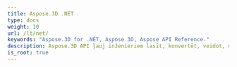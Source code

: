 ```yaml
---
title: Aspose.3D .NET
type: docs
weight: 10
url: /lt/net/
keywords: "Aspose.3D for .NET, Aspose 3D, Aspose API Reference."
description: Aspose.3D API ļauj inženieriem lasīt, konvertēt, veidot, mainīt un kontrolēt 3D dokumentu formātu saturu.
is_root: true
---
```

